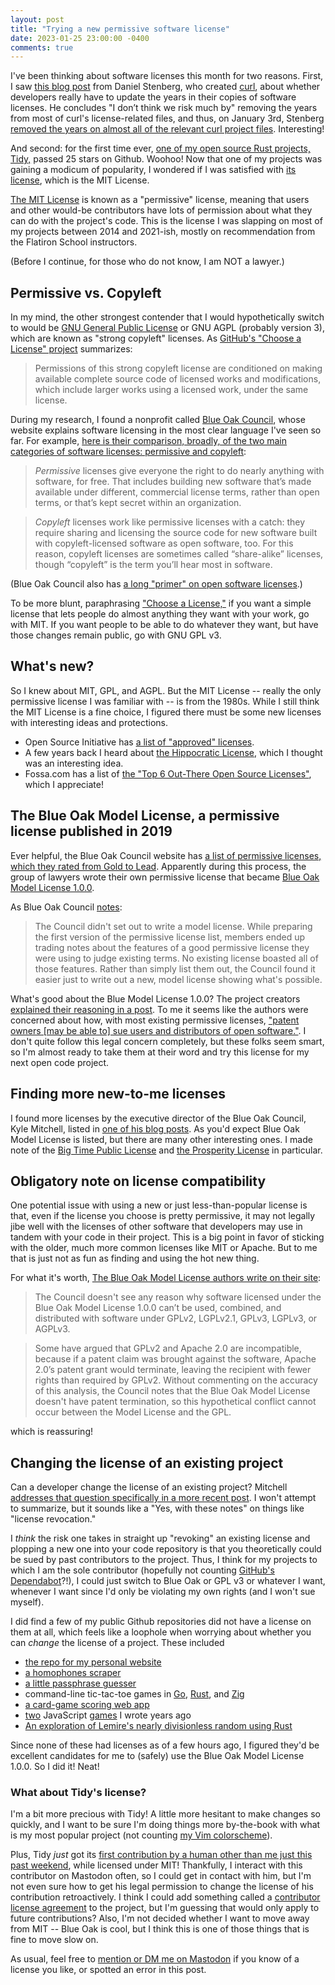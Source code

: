 ```yaml
---
layout: post
title: "Trying a new permissive software license"
date: 2023-01-25 23:00:00 -0400
comments: true
---
```


I've been thinking about software licenses this month for two reasons. First, I saw [this blog post](https://daniel.haxx.se/blog/2023/01/08/copyright-without-years/) from Daniel Stenberg, who created [curl](https://github.com/curl/curl), about whether developers really have to update the years in their copies of software licenses. He concludes "I don’t think we risk much by" removing the years from most of curl's license-related files, and thus, on January 3rd, Stenberg [removed the years on almost all of the relevant curl project files](https://github.com/curl/curl/commit/2bc1d775f510196154283374284f98d3eae03544). Interesting!

And second: for the first time ever, [one of my open source Rust projects, Tidy,](https://github.com/sts10/tidy) passed 25 stars on Github. Woohoo! Now that one of my projects was gaining a modicum of popularity, I wondered if I was satisfied with [its license](https://github.com/sts10/tidy/blob/main/LICENSE), which is the MIT License. 

[The MIT License](https://en.wikipedia.org/wiki/MIT_License) is known as a "permissive" license, meaning that users and other would-be contributors have lots of permission about what they can do with the project's code. This is the license I was slapping on most of my projects between 2014 and 2021-ish, mostly on recommendation from the Flatiron School instructors.

(Before I continue, for those who do not know, I am NOT a lawyer.)

## Permissive vs. Copyleft

In my mind, the other strongest contender that I would hypothetically switch to would be [GNU General Public License](https://www.gnu.org/licenses/gpl-3.0.en.html) or GNU AGPL (probably version 3), which are known as "strong copyleft" licenses. As [GitHub's "Choose a License" project](https://choosealicense.com/) summarizes:

> Permissions of this strong copyleft license are conditioned on making available complete source code of licensed works and modifications, which include larger works using a licensed work, under the same license.

During my research, I found a nonprofit called [Blue Oak Council](https://blueoakcouncil.org/), whose website explains software licensing in the most clear language I've seen so far. For example, [here is their comparison, broadly, of the two main categories of software licenses: permissive and copyleft](https://blueoakcouncil.org/copyleft):

> _Permissive_ licenses give everyone the right to do nearly anything with software, for free. That includes building new software that’s made available under different, commercial license terms, rather than open terms, or that’s kept secret within an organization.

> _Copyleft_ licenses work like permissive licenses with a catch: they require sharing and licensing the source code for new software built with copyleft-licensed software as open software, too. For this reason, copyleft licenses are sometimes called “share-alike” licenses, though “copyleft” is the term you’ll hear most in software.

(Blue Oak Council also has [a long "primer" on open software licenses](https://blueoakcouncil.org/primer).)

To be more blunt, paraphrasing ["Choose a License,"](https://choosealicense.com/) if you want a simple license that lets people do almost anything they want with your work, go with MIT. If you want people to be able to do whatever they want, but have those changes remain public, go with GNU GPL v3.

## What's new?

So I knew about MIT, GPL, and AGPL. But the MIT License -- really the only permissive license I was familiar with -- is from the 1980s. While I still think the MIT License is a fine choice, I figured there must be some new licenses with interesting ideas and protections. 

* Open Source Initiative has [a list of "approved" licenses](https://opensource.org/licenses/category). 
* A few years back I heard about [the Hippocratic License](https://firstdonoharm.dev/), which I thought was an interesting idea. 
* Fossa.com has a list of [the "Top 6 Out-There Open Source Licenses"](https://fossa.com/blog/top-6-most-out-there-open-source-licenses/), which I appreciate!

## The Blue Oak Model License, a permissive license published in 2019

Ever helpful, the Blue Oak Council website has [a list of permissive licenses, which they rated from Gold to Lead](https://blueoakcouncil.org/list). Apparently during this process, the group of lawyers wrote their own permissive license that became [Blue Oak Model License 1.0.0](https://blueoakcouncil.org/license/1.0.0).

As Blue Oak Council [notes](https://blueoakcouncil.org/license-faq):
> The Council didn't set out to write a model license. While preparing the first version of the permissive license list, members ended up trading notes about the features of a good permissive license they were using to judge existing terms. No existing license boasted all of those features. Rather than simply list them out, the Council found it easier just to write out a new, model license showing what's possible.

What's good about the Blue Model License 1.0.0? The project creators [explained their reasoning in a post](https://blueoakcouncil.org/2019/03/06/model.html). To me it seems like the authors were concerned about how, with most existing permissive licenses, ["patent owners [may be able to] sue users and distributors of open software."](https://blueoakcouncil.org/primer#patent). I don't quite follow this legal concern completely, but these folks seem smart, so I'm almost ready to take them at their word and try this license for my next open code project.

## Finding more new-to-me licenses

I found more licenses by the executive director of the Blue Oak Council, Kyle Mitchell, listed in [one of his blog posts](https://writing.kemitchell.com/2021/06/20/License-Round-Up). As you'd expect Blue Oak Model License is listed, but there are many other interesting ones. I made note of the [Big Time Public License](https://bigtimelicense.com/versions/2.0.1) and [the Prosperity License](https://prosperitylicense.com/) in particular.

## Obligatory note on license compatibility

One potential issue with using a new or just less-than-popular license is that, even if the license you choose is pretty permissive, it may not legally jibe well with the licenses of other software that developers may use in tandem with your code in their project. This is a big point in favor of sticking with the older, much more common licenses like MIT or Apache. But to me that is just not as fun as finding and using the hot new thing.

For what it's worth, [The Blue Oak Model License authors write on their site](https://blueoakcouncil.org/license-faq):

> The Council doesn't see any reason why software licensed under the Blue Oak Model License 1.0.0 can’t be used, combined, and distributed with software under GPLv2, LGPLv2.1, GPLv3, LGPLv3, or AGPLv3.

> Some have argued that GPLv2 and Apache 2.0 are incompatible, because if a patent claim was brought against the software, Apache 2.0’s patent grant would terminate, leaving the recipient with fewer rights than required by GPLv2. Without commenting on the accuracy of this analysis, the Council notes that the Blue Oak Model License doesn't have patent termination, so this hypothetical conflict cannot occur between the Model License and the GPL.

which is reassuring!

## Changing the license of an existing project

Can a developer change the license of an existing project? Mitchell [addresses that question specifically in a more recent post](https://writing.kemitchell.com/2022/03/07/Switching-Open-Software-Terms). I won't attempt to summarize, but it sounds like a "Yes, with these notes" on things like "license revocation."

I _think_ the risk one takes in straight up "revoking" an existing license and plopping a new one into your code repository is that you theoretically could be sued by past contributors to the project. Thus, I think for my projects to which I am the sole contributor (hopefully not counting [GitHub's Dependabot](https://docs.github.com/en/code-security/dependabot/dependabot-security-updates/configuring-dependabot-security-updates)?!), I could just switch to Blue Oak or GPL v3 or whatever I want, whenever I want since I'd only be violating my own rights (and I won't sue myself). 

I did find a few of my public Github repositories did not have a license on them at all, which feels like a loophole when worrying about whether you can _change_ the license of a project. These included 
* [the repo for my personal website](https://github.com/sts10/samschlinkert_com)
* [a homophones scraper](https://github.com/sts10/homophones) 
* [a little passphrase guesser](https://github.com/sts10/passphrase-guesser)
* command-line tic-tac-toe games in [Go](https://github.com/sts10/tic-tac-go), [Rust](https://github.com/sts10/rusty-tac), and [Zig](https://github.com/sts10/zig-zac-zoe)
* [a card-game scoring web app](https://github.com/sts10/contract_score_card)
* [two](https://github.com/sts10/switch) JavaScript [games](https://github.com/sts10/strike-9) I wrote years ago
* [An exploration of Lemire's nearly divisionless random using Rust](https://github.com/sts10/lemire_nearly_divisionless_random)

Since none of these had licenses as of a few hours ago, I figured they'd be excellent candidates for me to (safely) use the Blue Oak Model License 1.0.0. So I did it! Neat!

### What about Tidy's license?

I'm a bit more precious with Tidy! A little more hesitant to make changes so quickly, and I want to be sure I'm doing things more by-the-book with what is my most popular project (not counting [my Vim colorscheme](https://github.com/sts10/vim-pink-moon)).

Plus, Tidy _just_ got its [first contribution by a human other than me just this past weekend](https://github.com/sts10/tidy/commits?author=bugaevc&since=2023-01-01&until=2023-01-27), while licensed under MIT! Thankfully, I interact with this contributor on Mastodon often, so I could get in contact with him, but I'm not even sure how to get his legal permission to change the license of his contribution retroactively. I think I could add something called a [contributor license agreement](https://en.wikipedia.org/wiki/Contributor_License_Agreement) to the project, but I'm guessing that would only apply to future contributions? Also, I'm not decided whether I want to move away from MIT -- Blue Oak is cool, but I think this is one of those things that is fine to move slow on.

As usual, feel free to [mention or DM me on Mastodon](https://hachyderm.io/@schlink) if you know of a license you like, or spotted an error in this post.
